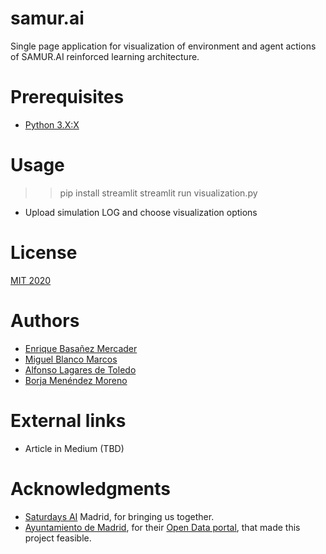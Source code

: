 # samur.ai
Single page application for visualization of environment and agent actions of SAMUR.AI reinforced learning architecture.

# Prerequisites
- [Python 3.X:X](https://www.python.org/downloads/)

# Usage
>> pip install streamlit
>> streamlit run visualization.py
- Upload simulation LOG and choose visualization options

# License
[MIT 2020](License)

# Authors
- [Enrique Basañez Mercader](https://www.linkedin.com/in/enriquebasanez/)
- [Miguel Blanco Marcos](https://www.linkedin.com/in/mblancom/)
- [Alfonso Lagares de Toledo](https://www.linkedin.com/in/alfonso-lagares-de-toledo-50757b195/)
- [Borja Menéndez Moreno](https://www.linkedin.com/in/borjamenendezmoreno)

# External links
- Article in Medium (TBD)

# Acknowledgments
- [Saturdays AI](https://www.saturdays.ai/) Madrid, for bringing us together. 
- [Ayuntamiento de Madrid](https://www.madrid.es/portal/site/munimadrid), for their [Open Data portal](https://datos.madrid.es/portal/site/egob/), that made this project feasible.
